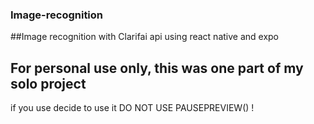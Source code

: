 ### Image-recognition

##Image recognition with Clarifai api using react native and expo

## For personal use only, this was one part of my solo project 

if you use decide to use it DO NOT USE PAUSEPREVIEW() !

